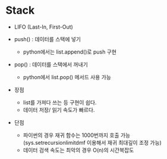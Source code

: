 # Stack

- LIFO (Last-In, First-Out)

- push() : 데이터를 스택에 넣기
    - python에서는 list.append()로 push 구현
- pop() : 데이터를 스택에서 꺼내기
    - python에서 list.pop() 메서드 사용 가능

- 장점
    - list를 가져다 쓰는 등 구현이 쉽다. 
    - 데이터 저장/ 읽기 속도가 빠르다.

- 단점
    - 파이썬의 경우 재귀 함수는 1000번까지 호출 가능 (sys.setrecursionlimitdmf 이용해서 재귀 최대깊이 조정 가능)
    - 데이터 검색 속도는 최악의 경우 O(n)의 시간복잡도